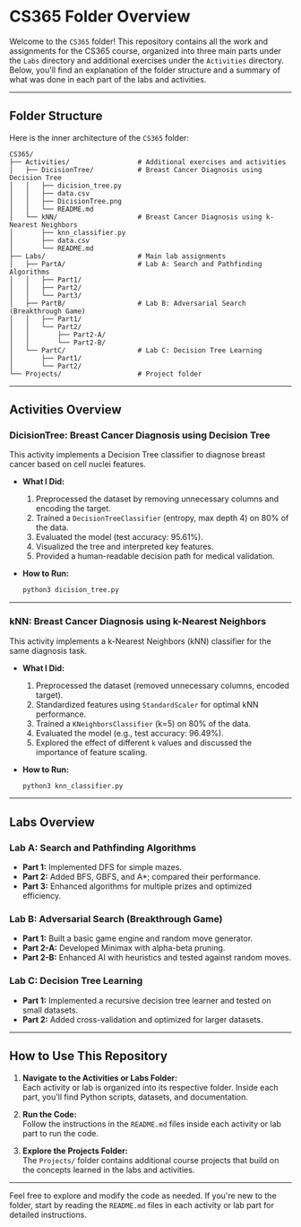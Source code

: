 # CS365 Folder Overview

Welcome to the `CS365` folder! This repository contains all the work and assignments for the CS365 course, organized into three main parts under the `Labs` directory and additional exercises under the `Activities` directory. Below, you'll find an explanation of the folder structure and a summary of what was done in each part of the labs and activities.

---

## Folder Structure

Here is the inner architecture of the `CS365` folder:

```
CS365/
├── Activities/                 # Additional exercises and activities
│   ├── DicisionTree/           # Breast Cancer Diagnosis using Decision Tree
│   │   ├── dicision_tree.py
│   │   ├── data.csv
│   │   ├── DicisionTree.png
│   │   └── README.md
│   └── kNN/                    # Breast Cancer Diagnosis using k-Nearest Neighbors
│       ├── knn_classifier.py
│       ├── data.csv
│       └── README.md
├── Labs/                       # Main lab assignments
│   ├── PartA/                  # Lab A: Search and Pathfinding Algorithms
│   │   ├── Part1/
│   │   ├── Part2/
│   │   └── Part3/
│   ├── PartB/                  # Lab B: Adversarial Search (Breakthrough Game)
│   │   ├── Part1/
│   │   └── Part2/
│   │       ├── Part2-A/
│   │       └── Part2-B/
│   └── PartC/                  # Lab C: Decision Tree Learning
│       ├── Part1/
│       └── Part2/
└── Projects/                   # Project folder
```

---

## Activities Overview

### **DicisionTree: Breast Cancer Diagnosis using Decision Tree**
This activity implements a Decision Tree classifier to diagnose breast cancer based on cell nuclei features.

- **What I Did:**
  1. Preprocessed the dataset by removing unnecessary columns and encoding the target.
  2. Trained a `DecisionTreeClassifier` (entropy, max depth 4) on 80% of the data.
  3. Evaluated the model (test accuracy: 95.61%).
  4. Visualized the tree and interpreted key features.
  5. Provided a human-readable decision path for medical validation.

- **How to Run:**
  ```bash
  python3 dicision_tree.py
  ```

---

### **kNN: Breast Cancer Diagnosis using k-Nearest Neighbors**
This activity implements a k-Nearest Neighbors (kNN) classifier for the same diagnosis task.

- **What I Did:**
  1. Preprocessed the dataset (removed unnecessary columns, encoded target).
  2. Standardized features using `StandardScaler` for optimal kNN performance.
  3. Trained a `KNeighborsClassifier` (k=5) on 80% of the data.
  4. Evaluated the model (e.g., test accuracy: 96.49%).
  5. Explored the effect of different `k` values and discussed the importance of feature scaling.

- **How to Run:**
  ```bash
  python3 knn_classifier.py
  ```

---

## Labs Overview

### **Lab A: Search and Pathfinding Algorithms**
- **Part 1:** Implemented DFS for simple mazes.
- **Part 2:** Added BFS, GBFS, and A*; compared their performance.
- **Part 3:** Enhanced algorithms for multiple prizes and optimized efficiency.

### **Lab B: Adversarial Search (Breakthrough Game)**
- **Part 1:** Built a basic game engine and random move generator.
- **Part 2-A:** Developed Minimax with alpha-beta pruning.
- **Part 2-B:** Enhanced AI with heuristics and tested against random moves.

### **Lab C: Decision Tree Learning**
- **Part 1:** Implemented a recursive decision tree learner and tested on small datasets.
- **Part 2:** Added cross-validation and optimized for larger datasets.

---

## How to Use This Repository

1. **Navigate to the Activities or Labs Folder:**  
   Each activity or lab is organized into its respective folder. Inside each part, you'll find Python scripts, datasets, and documentation.

2. **Run the Code:**  
   Follow the instructions in the `README.md` files inside each activity or lab part to run the code.

3. **Explore the Projects Folder:**  
   The `Projects/` folder contains additional course projects that build on the concepts learned in the labs and activities.

---

Feel free to explore and modify the code as needed. If you're new to the folder, start by reading the `README.md` files in each activity or lab part for detailed instructions.
